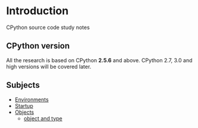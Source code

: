 # Introduction
CPython source code study notes

## CPython version
All the research is based on CPython **2.5.6** and above. CPython 2.7, 3.0 and high versions will be covered later.

## Subjects
* [Environments](./00-env.md)
* [Startup](./01-startup.md)
* [Objects](./objects)
  - [object and type](./objects/00-object-type.md)
